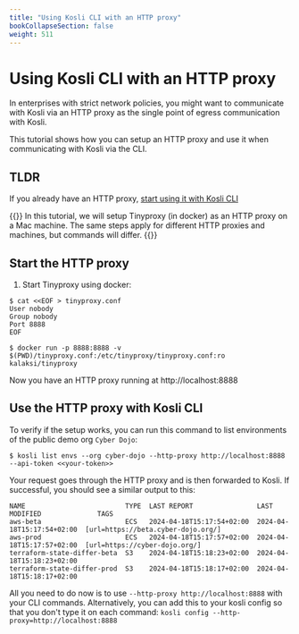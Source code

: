 ```yaml
---
title: "Using Kosli CLI with an HTTP proxy"
bookCollapseSection: false
weight: 511
---
```


# Using Kosli CLI with an HTTP proxy

In enterprises with strict network policies, you might want to communicate with Kosli via an HTTP proxy as the single point of egress communication with Kosli. 

This tutorial shows how you can setup an HTTP proxy and use it when communicating with Kosli via the CLI.

## TLDR

If you already have an HTTP proxy, [start using it with Kosli CLI](#use-the-http-proxy-with-kosli-cli)


{{<hint info>}}
In this tutorial, we will setup Tinyproxy (in docker) as an HTTP proxy on a Mac machine.
The same steps apply for different HTTP proxies and machines, but commands will differ.
{{</hint>}}


## Start the HTTP proxy

1. Start Tinyproxy using docker:

```shell {.command}
$ cat <<EOF > tinyproxy.conf
User nobody
Group nobody
Port 8888
EOF

$ docker run -p 8888:8888 -v $(PWD)/tinyproxy.conf:/etc/tinyproxy/tinyproxy.conf:ro kalaksi/tinyproxy
```



Now you have an HTTP proxy running at http://localhost:8888

## Use the HTTP proxy with Kosli CLI

To verify if the setup works, you can run this command to list environments of the public demo org `Cyber Dojo`:

```shell {.command}
$ kosli list envs --org cyber-dojo --http-proxy http://localhost:8888 --api-token <<your-token>>
```

Your request goes through the HTTP proxy and is then forwarded to Kosli. If successful, you should see a similar output to this:

```
NAME                         TYPE  LAST REPORT                LAST MODIFIED              TAGS
aws-beta                     ECS   2024-04-18T15:17:54+02:00  2024-04-18T15:17:54+02:00  [url=https://beta.cyber-dojo.org/]
aws-prod                     ECS   2024-04-18T15:17:57+02:00  2024-04-18T15:17:57+02:00  [url=https://cyber-dojo.org/]
terraform-state-differ-beta  S3    2024-04-18T15:18:23+02:00  2024-04-18T15:18:23+02:00  
terraform-state-differ-prod  S3    2024-04-18T15:18:17+02:00  2024-04-18T15:18:17+02:00 
```

All you need to do now is to use `--http-proxy http://localhost:8888` with your CLI commands.
Alternatively, you can add this to your kosli config so that you don't type it on each command:
`kosli config --http-proxy=http://localhost:8888`
